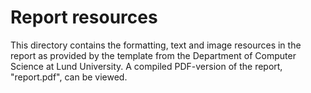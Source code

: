 # Report resources #
This directory contains the formatting, text and image resources in the report as provided by the template from the Department of Computer Science at Lund University. A compiled PDF-version of the report, "report.pdf", can be viewed. 